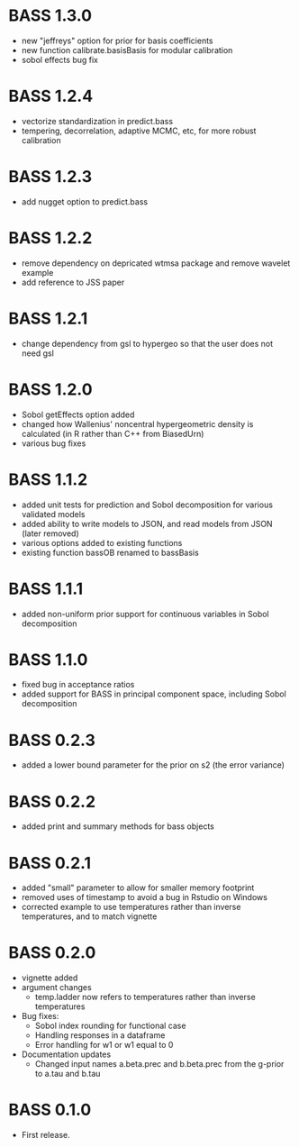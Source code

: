 # BASS 1.3.0
- new "jeffreys" option for prior for basis coefficients
- new function calibrate.basisBasis for modular calibration
- sobol effects bug fix

# BASS 1.2.4
- vectorize standardization in predict.bass
- tempering, decorrelation, adaptive MCMC, etc, for more robust calibration

# BASS 1.2.3
- add nugget option to predict.bass

# BASS 1.2.2
- remove dependency on depricated wtmsa package and remove wavelet example
- add reference to JSS paper

# BASS 1.2.1
- change dependency from gsl to hypergeo so that the user does not need gsl

# BASS 1.2.0
- Sobol getEffects option added
- changed how Wallenius' noncentral hypergeometric density is calculated (in R rather than C++ from BiasedUrn)
- various bug fixes

# BASS 1.1.2
- added unit tests for prediction and Sobol decomposition for various validated models
- added ability to write models to JSON, and read models from JSON (later removed)
- various options added to existing functions
- existing function bassOB renamed to bassBasis

# BASS 1.1.1
- added non-uniform prior support for continuous variables in Sobol decomposition

# BASS 1.1.0
- fixed bug in acceptance ratios
- added support for BASS in principal component space, including Sobol decomposition

# BASS 0.2.3 
- added a lower bound parameter for the prior on s2 (the error variance)

# BASS 0.2.2 
- added print and summary methods for bass objects

# BASS 0.2.1
- added "small" parameter to allow for smaller memory footprint
- removed uses of timestamp to avoid a bug in Rstudio on Windows
- corrected example to use temperatures rather than inverse temperatures, and to match vignette

# BASS 0.2.0
- vignette added
- argument changes
    - temp.ladder now refers to temperatures rather than inverse temperatures
- Bug fixes:
    - Sobol index rounding for functional case
    - Handling responses in a dataframe
    - Error handling for w1 or w1 equal to 0
- Documentation updates
    - Changed input names a.beta.prec and b.beta.prec from the g-prior to a.tau and b.tau

# BASS 0.1.0
- First release.
